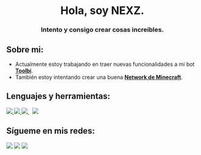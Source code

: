 <h1 align="center">Hola, soy NEXZ.</h1>
<h3 align="center">Intento y consigo crear cosas increíbles.</h3>


## Sobre mi:

- Actualmente estoy trabajando en traer nuevas funcionalidades a mi bot **[Toolbi](https://discord.com/oauth2/authorize?client_id=774721071039250473&scope=bot&permissions=8)**.
- También estoy intentando crear una buena **[Network de Minecraft](https://discord.hexagoncraft.net)**.

## Lenguajes y herramientas:

<p align="left"> 
    <a href="https://developer.mozilla.org/en-US/docs/Web/JavaScript" target="_blank"> <img src="https://img.icons8.com/color/50/000000/javascript.png"/> </a> 
    <a href="https://git-scm.com/" target="_blank"> <img src="https://img.icons8.com/color/50/000000/git.png"/> </a>
    <a style="padding-right:8px;" href="https://nodejs.org" target="_blank"> <img src="https://img.icons8.com/fluency/50/000000/node-js.png"/> </a> 
    <a style="padding-right:8px;" href="https://www.mysql.com/" target="_blank"> <img src="https://img.icons8.com/color/50/000000/maria-db.png"/> </a>
</p>

## Sígueme en mis redes:
<p align="left">

<a href = "https://www.youtube.com/channel/UCRSyBK19WrU2CJOQ8kV5v9A?sub_confirmation=1"><img src="https://img.icons8.com/color/48/000000/youtube-play.png"/></a>
<a href = "https://www.instagram.com/soynexz/"><img src="https://img.icons8.com/fluent/48/000000/instagram-new.png"/></a>
<a href = "https://twitter.com/soynexz"><img src="https://img.icons8.com/fluent/48/000000/twitter.png"/></a>
